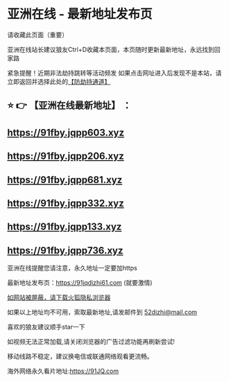 # 亚洲在线 - 最新地址发布页

请收藏此页面（重要）

亚洲在线站长建议狼友Ctrl+D收藏本页面，本页随时更新最新地址，永远找到回家路

紧急提醒！近期非法劫持跳转等活动频发
如果点击网址进入后发现不是本站，请立即返回并选择此处的[【防劫持通道】](https://172.247.132.230:7003/)

## :star: :point_right: 【亚洲在线最新地址】 ：
## https://91fby.jqpp603.xyz
## https://91fby.jqpp206.xyz
## https://91fby.jqpp681.xyz
## https://91fby.jqpp332.xyz
## https://91fby.jqpp133.xyz
## https://91fby.jqpp736.xyz


亚洲在线提醒您请注意，永久地址一定要加https

最新地址发布页：https://91jqdizhi61.com (就要激情)

[如网站被屏蔽，请下载火狐隐私浏览器](https://www.firefox.com.cn)

如果以上地址均不可用，索取最新地址,请发邮件到 <52dizhi@mail.com>

喜欢的狼友建议顺手star一下

如视频无法正常加载,请关闭浏览器的广告过滤功能再刷新尝试!

移动线路不稳定，建议换电信或联通网络观看更流畅。

海外网络永久看片地址:https://91JQ.com
